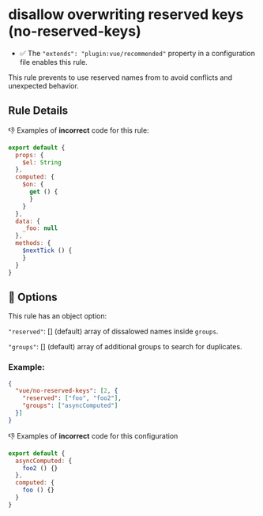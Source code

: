 # disallow overwriting reserved keys (no-reserved-keys)

- :white_check_mark: The `"extends": "plugin:vue/recommended"` property in a configuration file enables this rule.

This rule prevents to use reserved names from to avoid conflicts and unexpected behavior.

## Rule Details

:-1: Examples of **incorrect** code for this rule:

```js
export default {
  props: {
    $el: String
  },
  computed: {
    $on: {
      get () {
      }
    }
  },
  data: {
    _foo: null
  },
  methods: {
    $nextTick () {
    }
  }
}
```

## :wrench: Options

This rule has an object option:

`"reserved"`: [] (default) array of dissalowed names inside `groups`.

`"groups"`: [] (default) array of additional groups to search for duplicates.

### Example:

```json
{
  "vue/no-reserved-keys": [2, {
    "reserved": ["foo", "foo2"],
    "groups": ["asyncComputed"]
  }]
}
```

:-1: Examples of **incorrect** code for this configuration

```js
export default {
  asyncComputed: {
    foo2 () {}
  },
  computed: {
    foo () {}
  }
}
```
